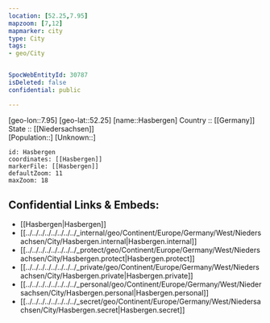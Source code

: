 ```yaml
---
location: [52.25,7.95] 
mapzoom: [7,12] 
mapmarker: city 
type: City
tags:
- geo/City


SpocWebEntityId: 30787
isDeleted: false
confidential: public

---
```

[geo-lon::7.95] 
[geo-lat::52.25] 
[name::Hasbergen] 
Country :: [[Germany]]  
State :: [[Niedersachsen]]  
[Population::] 
[Unknown::] 


```leaflet
id: Hasbergen
coordinates: [[Hasbergen]] 
markerFile: [[Hasbergen]] 
defaultZoom: 11 
maxZoom: 18
```


## Confidential Links & Embeds: 
- [[Hasbergen|Hasbergen]]  
- [[../../../../../../../../_internal/geo/Continent/Europe/Germany/West/Niedersachsen/City/Hasbergen.internal|Hasbergen.internal]] 
- [[../../../../../../../../_protect/geo/Continent/Europe/Germany/West/Niedersachsen/City/Hasbergen.protect|Hasbergen.protect]] 
- [[../../../../../../../../_private/geo/Continent/Europe/Germany/West/Niedersachsen/City/Hasbergen.private|Hasbergen.private]] 
- [[../../../../../../../../_personal/geo/Continent/Europe/Germany/West/Niedersachsen/City/Hasbergen.personal|Hasbergen.personal]] 
- [[../../../../../../../../_secret/geo/Continent/Europe/Germany/West/Niedersachsen/City/Hasbergen.secret|Hasbergen.secret]] 
